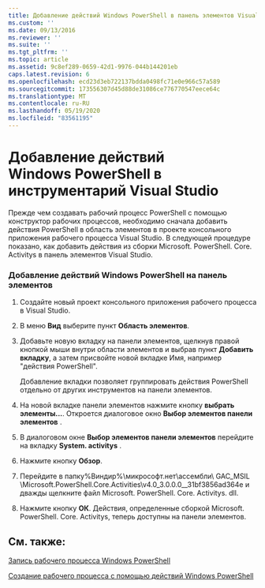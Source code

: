 ```yaml
---
title: Добавление действий Windows PowerShell в панель элементов Visual Studio | Документация Майкрософт
ms.custom: ''
ms.date: 09/13/2016
ms.reviewer: ''
ms.suite: ''
ms.tgt_pltfrm: ''
ms.topic: article
ms.assetid: 9c8ef289-0659-42d1-9976-044b144201eb
caps.latest.revision: 6
ms.openlocfilehash: ecd23d3eb722137bdda0498fc71e0e966c57a589
ms.sourcegitcommit: 173556307d45d88de31086ce776770547eece64c
ms.translationtype: MT
ms.contentlocale: ru-RU
ms.lasthandoff: 05/19/2020
ms.locfileid: "83561195"
---
```

# <a name="adding-windows-powershell-activities-to-the-visual-studio-toolbox"></a>Добавление действий Windows PowerShell в инструментарий Visual Studio

Прежде чем создавать рабочий процесс PowerShell с помощью конструктор рабочих процессов, необходимо сначала добавить действия PowerShell в область элементов в проекте консольного приложения рабочего процесса Visual Studio. В следующей процедуре показано, как добавить действия из сборки Microsoft. PowerShell. Core. Activitys в панель элементов Visual Studio.

### <a name="adding-windows-powershell-activities-to-the-toolbox"></a>Добавление действий Windows PowerShell на панель элементов

1. Создайте новый проект консольного приложения рабочего процесса в Visual Studio.

2. В меню **Вид** выберите пункт **Область элементов**.

3. Добавьте новую вкладку на панели элементов, щелкнув правой кнопкой мыши внутри области элементов и выбрав пункт **Добавить вкладку**, а затем присвойте новой вкладке Имя, например "действия PowerShell".

   Добавление вкладки позволяет группировать действия PowerShell отдельно от других инструментов на панели элементов.

4. На новой вкладке панели элементов нажмите кнопку **выбрать элементы...**. Откроется диалоговое окно **Выбор элементов панели элементов** .

5. В диалоговом окне **Выбор элементов панели элементов** перейдите на вкладку **System. activitys** .

6. Нажмите кнопку **Обзор**.

7. Перейдите в папку%Виндир%\микрософт.нет\ассембли\ GAC_MSIL \Microsoft.PowerShell.Core.Activities\v4.0_3.0.0.0__31bf3856ad364e и дважды щелкните файл Microsoft. PowerShell. Core. Activitys. dll.

8. Нажмите кнопку **ОК**. Действия, определенные сборкой Microsoft. PowerShell. Core. Activitys, теперь доступны на панели элементов.

## <a name="see-also"></a>См. также:

[Запись рабочего процесса Windows PowerShell](./writing-a-windows-powershell-workflow.md)

[Создание рабочего процесса с помощью действий Windows PowerShell](./creating-a-workflow-with-windows-powershell-activities.md)
